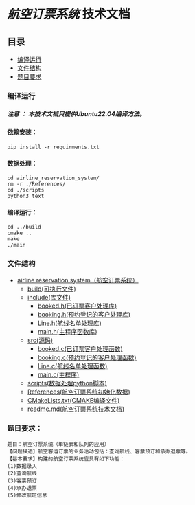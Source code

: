 # ***航空订票系统*** 技术文档
## 目录
- [编译运行](#编译运行)
- [文件结构](#文件结构)
- [题目要求](#题目要求)


### 编译运行
#### ***注意 ： 本技术文档只提供Ubuntu22.04编译方法。***

### 

#### 依赖安装：
    pip install -r requirments.txt
#### 数据处理：
    cd airline_reservation_system/
    rm -r ./References/
    cd ./scripts
    python3 text
#### 编译运行：    
    cd ../build
    cmake ..
    make
    ./main


### 文件结构
- [airline reservation system（航空订票系统）](../airline%20reservation%20system)
    - [build(可执行文件)](./build)
    - [include(库文件)](./include)
        - [booked.h(已订票客户处理库)](./include/booked.h)
        - [booking.h(预约登记的客户处理库)](./include/booking.h)
        - [Line.h(航线名单处理库)](./include/Line.h)
        - [main.h(主程序函数库)](./include/main.h)
    - [src(源码)](./src)
        - [booked.c(已订票客户处理函数)](./src/booked.c)
        - [booking.c(预约登记的客户处理函数)](./src/booking.c)
        - [Line.c(航线名单处理函数)](./src/Line.c)
        - [main.c(主程序)](./src/main.c)
    - [scripts(数据处理python脚本)](./scripts) 
    - [References(航空订票系统初始化数据)](./References)      
    - [CMakeLists.txt(CMAKE编译文件)](./CMakeLists.txt)
    - [readme.md(航空订票系统技术文档)](./readme.md)
### 题目要求：
    题目：航空订票系统（单链表和队列的应用）
    【问题描述】航空客运订票的业务活动包括：查询航线、客票预订和承办退票等。
    【基本要求】构建的航空订票系统应具有如下功能：
    (1)数据录入
    (2)查询航线
    (3)客票预订
    (4)承办退票
    (5)修改航班信息
